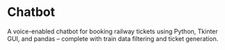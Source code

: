 # Chatbot
A voice-enabled chatbot for booking railway tickets using Python, Tkinter GUI, and pandas – complete with train data filtering and ticket generation.
